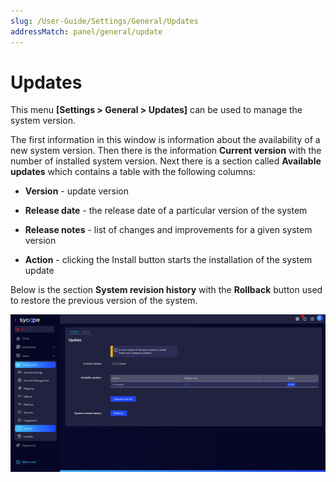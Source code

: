 ```yaml
---
slug: /User-Guide/Settings/General/Updates
addressMatch: panel/general/update
---
```


# Updates

This menu  **[Settings > General > Updates]** can be used to manage the system version.

The first information in this window is information about the availability of a new system version. Then there is the information **Current version** with the number of installed system version. Next there is a section called **Available updates** which contains a table with the following columns:



- **Version** - update version

- **Release date** - the release date of a particular version of the system

- **Release notes** - list of changes and improvements for a given system version

- **Action** - clicking the Install button starts the installation of the system update

  

Below is the section **System revision history** with the **Rollback** button used to restore the previous version of the system.

![image-20230801130615497](assets_01-Update/image-20230801130615497.png)



























